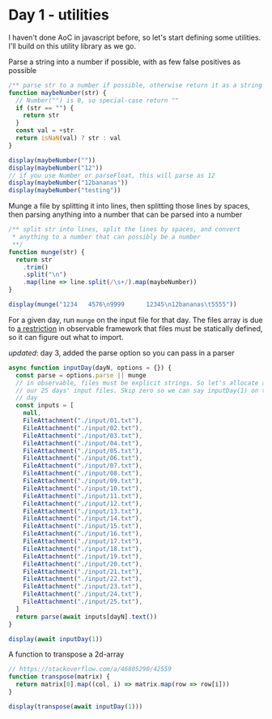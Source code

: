 # Day 1 - utilities

I haven't done AoC in javascript before, so let's start defining some utilities. I'll build on this utility library as we go.

Parse a string into a number if possible, with as few false positives as possible

```js echo
/** parse str to a number if possible, otherwise return it as a string */
function maybeNumber(str) {
  // Number("") is 0, so special-case return ""
  if (str == "") {
    return str
  }
  const val = +str
  return isNaN(val) ? str : val
}

display(maybeNumber(""))
display(maybeNumber("12"))
// if you use Number or parseFloat, this will parse as 12
display(maybeNumber("12bananas"))
display(maybeNumber("testing"))
```

Munge a file by splitting it into lines, then splitting those lines by spaces, then parsing anything into a number that can be parsed into a number

```js echo
/** split str into lines, split the lines by spaces, and convert
 * anything to a number that can possibly be a number
 **/
function munge(str) {
  return str
    .trim()
    .split("\n")
    .map(line => line.split(/\s+/).map(maybeNumber))
}

display(munge("1234   4576\n9999      12345\n12bananas\t5555"))
```

For a given day, run `munge` on the input file for that day. The files array is due to [a restriction](https://observablehq.com/framework/files) in observable framework that files must be statically defined, so it can figure out what to import.

_updated_: day 3, added the parse option so you can pass in a parser

```js echo
async function inputDay(dayN, options = {}) {
  const parse = options.parse || munge
  // in observable, files must be explicit strings. So let's allocate a list of
  // our 25 days' input files. Skip zero so we can say inputDay(1) on the first
  // day
  const inputs = [
    null,
    FileAttachment("./input/01.txt"),
    FileAttachment("./input/02.txt"),
    FileAttachment("./input/03.txt"),
    FileAttachment("./input/04.txt"),
    FileAttachment("./input/05.txt"),
    FileAttachment("./input/06.txt"),
    FileAttachment("./input/07.txt"),
    FileAttachment("./input/08.txt"),
    FileAttachment("./input/09.txt"),
    FileAttachment("./input/10.txt"),
    FileAttachment("./input/11.txt"),
    FileAttachment("./input/12.txt"),
    FileAttachment("./input/13.txt"),
    FileAttachment("./input/14.txt"),
    FileAttachment("./input/15.txt"),
    FileAttachment("./input/16.txt"),
    FileAttachment("./input/17.txt"),
    FileAttachment("./input/18.txt"),
    FileAttachment("./input/19.txt"),
    FileAttachment("./input/20.txt"),
    FileAttachment("./input/21.txt"),
    FileAttachment("./input/22.txt"),
    FileAttachment("./input/23.txt"),
    FileAttachment("./input/24.txt"),
    FileAttachment("./input/25.txt"),
  ]
  return parse(await inputs[dayN].text())
}

display(await inputDay(1))
```

A function to transpose a 2d-array

```js echo
// https://stackoverflow.com/a/46805290/42559
function transpose(matrix) {
  return matrix[0].map((col, i) => matrix.map(row => row[i]))
}

display(transpose(await inputDay(1)))
```
